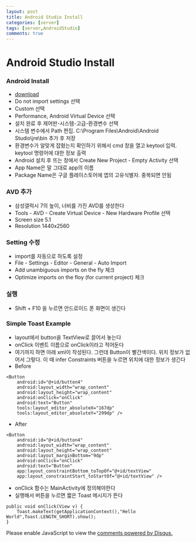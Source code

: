 ```yaml
---
layout: post
title: Android Studio Install
categories: [server]
tags: [server,AndroidStudio]
comments: true
---
```


# Android Studio Install
### Android Install
- [download](https://developer.android.com/studio/)
- Do not import settings 선택
- Custom 선택
- Performance, Android Virtual Device 선택
- 설치 완료 후 제어판-시스템-고급-환경변수 선택
- 시스템 변수에서 Path 편집. C:\Program Files\Android\Android Studio\jre\bin 추가 후 저장
- 환경변수가 알맞게 잡혔는지 확인하기 위해서 cmd 창을 열고 keytool 입력. keytool 명령어에 대한 정보 출력
- Android 설치 후 뜨는 창에서 Create New Project - Empty Activity 선택
- App Name은 말 그대로 app의 이름
- Package Name은 구글 플레이스토어에 앱의 고유식별자. 중복되면 안됨

### AVD 추가
- 삼성갤럭시 7의 높이, 너비를 가진 AVD를 생성한다
- Tools - AVD - Create Virtual Device - New Hardware Profile 선택
- Screen size 5.1
- Resolution 1440x2560

### Setting 수정
- import를 자동으로 하도록 설정
- File - Settings - Editor - General - Auto Import
- Add unambiguous imports on the fly 체크
- Optimize imports on the floy (for current project) 체크

### 실행
- Shift + F10 을 누르면 안드로이드 폰 화면이 생긴다

### Simple Toast Example
- layout에서 button을 TextView로 끌어서 놓는다
- onClick 이벤트 이름으로 onClick이라고 적어둔다
- 여기까지 하면 아래 xml이 작성된다. 그런데 Button이 빨간색이다. 위치 정보가 없어서 그렇다. 이 때 infer Constraints 버튼을 누르면 위치에 대한 정보가 생긴다
- Before

~~~
<Button
    android:id="@+id/button4"
    android:layout_width="wrap_content"
    android:layout_height="wrap_content"
    android:onClick="onClick"
    android:text="Button"
    tools:layout_editor_absoluteX="167dp"
    tools:layout_editor_absoluteY="299dp" />
~~~
- After

~~~
<Button
    android:id="@+id/button4"
    android:layout_width="wrap_content"
    android:layout_height="wrap_content"
    android:layout_marginBottom="9dp"
    android:onClick="onClick"
    android:text="Button"
    app:layout_constraintBottom_toTopOf="@+id/textView"
    app:layout_constraintStart_toStartOf="@+id/textView" />
~~~
- onClick 함수는 MainActivity에 정의해야한다
- 실행해서 버튼을 누르면 짧은 Toast 메시지가 뜬다

~~~
public void onClick(View v) {
    Toast.makeText(getApplicationContext(),"Hello World",Toast.LENGTH_SHORT).show();
}
~~~



<div id="disqus_thread"></div>
<script>

/**
*  RECOMMENDED CONFIGURATION VARIA*BLES: EDIT AND UNCOMMENT THE SECTION BELOW TO INSERT DYNAMIC VALUES FROM YOUR PLATFORM OR CMS.
*  LEARN WHY DEFINING THESE VARIABLES IS IMPORTANT: https://disqus.com/admin/universalcode/#configuration-variables*/
/*
var disqus_config = function () {
this.page.url = PAGE_URL;  // Replace PAGE_URL with your page's canonical URL variable
this.page.identifier = PAGE_IDENTIFIER; // Replace PAGE_IDENTIFIER with your page's unique identifier variable
};
*/
(function() { // DON'T EDIT BELOW THIS LINE
var d = document, s = d.createElement('script');
s.src = 'https://parkwonhui.disqus.com/embed.js';
s.setAttribute('data-timestamp', +new Date());
(d.head || d.body).appendChild(s);
})();
</script>
<noscript>Please enable JavaScript to view the <a href="https://disqus.com/?ref_noscript">comments powered by Disqus.</a></noscript>
                            